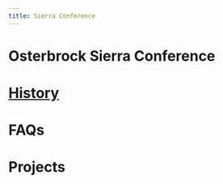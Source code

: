 ```yaml
---
title: Sierra Conference
---
```


# Osterbrock Sierra Conference
# [History](history)
# FAQs
# Projects
